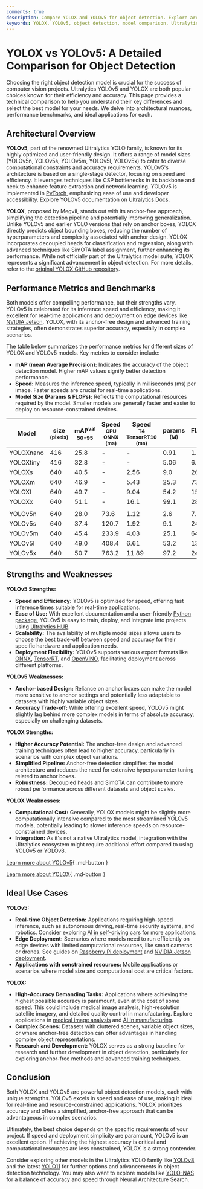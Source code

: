 ```yaml
---
comments: true
description: Compare YOLOX and YOLOv5 for object detection. Explore architecture, performance benchmarks, strengths, and ideal use cases to select the best model.
keywords: YOLOX, YOLOv5, object detection, model comparison, Ultralytics, anchor-free, real-time detection, computer vision, benchmarks, performance
---
```


# YOLOX vs YOLOv5: A Detailed Comparison for Object Detection

<script async src="https://cdn.jsdelivr.net/npm/chart.js@latest/dist/chart.min.js"></script>
<script defer src="../../javascript/benchmark.js"></script>

<canvas id="modelComparisonChart" width="1024" height="400" active-models='["YOLOX", "YOLOv5"]'></canvas>

Choosing the right object detection model is crucial for the success of computer vision projects. Ultralytics YOLOv5 and YOLOX are both popular choices known for their efficiency and accuracy. This page provides a technical comparison to help you understand their key differences and select the best model for your needs. We delve into architectural nuances, performance benchmarks, and ideal applications for each.

## Architectural Overview

**YOLOv5**, part of the renowned Ultralytics YOLO family, is known for its highly optimized and user-friendly design. It offers a range of model sizes (YOLOv5n, YOLOv5s, YOLOv5m, YOLOv5l, YOLOv5x) to cater to diverse computational constraints and accuracy requirements. YOLOv5's architecture is based on a single-stage detector, focusing on speed and efficiency. It leverages techniques like CSP bottlenecks in its backbone and neck to enhance feature extraction and network learning. YOLOv5 is implemented in [PyTorch](https://pytorch.org/), emphasizing ease of use and developer accessibility. Explore YOLOv5 documentation on [Ultralytics Docs](https://docs.ultralytics.com/models/yolov5/).

**YOLOX**, proposed by Megvii, stands out with its anchor-free approach, simplifying the detection pipeline and potentially improving generalization. Unlike YOLOv5 and earlier YOLO versions that rely on anchor boxes, YOLOX directly predicts object bounding boxes, reducing the number of hyperparameters and complexity associated with anchor design. YOLOX incorporates decoupled heads for classification and regression, along with advanced techniques like SimOTA label assignment, further enhancing its performance. While not officially part of the Ultralytics model suite, YOLOX represents a significant advancement in object detection. For more details, refer to the [original YOLOX GitHub repository](https://github.com/Megvii-BaseDetection/YOLOX).

## Performance Metrics and Benchmarks

Both models offer compelling performance, but their strengths vary. YOLOv5 is celebrated for its inference speed and efficiency, making it excellent for real-time applications and deployment on edge devices like [NVIDIA Jetson](https://developer.nvidia.com/embedded/jetson-modules). YOLOX, with its anchor-free design and advanced training strategies, often demonstrates superior accuracy, especially in complex scenarios.

The table below summarizes the performance metrics for different sizes of YOLOX and YOLOv5 models. Key metrics to consider include:

- **mAP (mean Average Precision):** Indicates the accuracy of the object detection model. Higher mAP values signify better detection performance.
- **Speed:** Measures the inference speed, typically in milliseconds (ms) per image. Faster speeds are crucial for real-time applications.
- **Model Size (Params & FLOPs):** Reflects the computational resources required by the model. Smaller models are generally faster and easier to deploy on resource-constrained devices.

| Model     | size<br><sup>(pixels) | mAP<sup>val<br>50-95 | Speed<br><sup>CPU ONNX<br>(ms) | Speed<br><sup>T4 TensorRT10<br>(ms) | params<br><sup>(M) | FLOPs<br><sup>(B) |
| --------- | --------------------- | -------------------- | ------------------------------ | ----------------------------------- | ------------------ | ----------------- |
| YOLOXnano | 416                   | 25.8                 | -                              | -                                   | 0.91               | 1.08              |
| YOLOXtiny | 416                   | 32.8                 | -                              | -                                   | 5.06               | 6.45              |
| YOLOXs    | 640                   | 40.5                 | -                              | 2.56                                | 9.0                | 26.8              |
| YOLOXm    | 640                   | 46.9                 | -                              | 5.43                                | 25.3               | 73.8              |
| YOLOXl    | 640                   | 49.7                 | -                              | 9.04                                | 54.2               | 155.6             |
| YOLOXx    | 640                   | 51.1                 | -                              | 16.1                                | 99.1               | 281.9             |
|           |                       |                      |                                |                                     |                    |                   |
| YOLOv5n   | 640                   | 28.0                 | 73.6                           | 1.12                                | 2.6                | 7.7               |
| YOLOv5s   | 640                   | 37.4                 | 120.7                          | 1.92                                | 9.1                | 24.0              |
| YOLOv5m   | 640                   | 45.4                 | 233.9                          | 4.03                                | 25.1               | 64.2              |
| YOLOv5l   | 640                   | 49.0                 | 408.4                          | 6.61                                | 53.2               | 135.0             |
| YOLOv5x   | 640                   | 50.7                 | 763.2                          | 11.89                               | 97.2               | 246.4             |

## Strengths and Weaknesses

**YOLOv5 Strengths:**

- **Speed and Efficiency:** YOLOv5 is optimized for speed, offering fast inference times suitable for real-time applications.
- **Ease of Use:** With excellent documentation and a user-friendly [Python package](https://pypi.org/project/ultralytics/), YOLOv5 is easy to train, deploy, and integrate into projects using [Ultralytics HUB](https://hub.ultralytics.com/).
- **Scalability:** The availability of multiple model sizes allows users to choose the best trade-off between speed and accuracy for their specific hardware and application needs.
- **Deployment Flexibility:** YOLOv5 supports various export formats like [ONNX](https://www.ultralytics.com/glossary/onnx-open-neural-network-exchange), [TensorRT](https://developer.nvidia.com/tensorrt), and [OpenVINO](https://docs.openvino.ai/), facilitating deployment across different platforms.

**YOLOv5 Weaknesses:**

- **Anchor-based Design:** Reliance on anchor boxes can make the model more sensitive to anchor settings and potentially less adaptable to datasets with highly variable object sizes.
- **Accuracy Trade-off:** While offering excellent speed, YOLOv5 might slightly lag behind more complex models in terms of absolute accuracy, especially on challenging datasets.

**YOLOX Strengths:**

- **Higher Accuracy Potential:** The anchor-free design and advanced training techniques often lead to higher accuracy, particularly in scenarios with complex object variations.
- **Simplified Pipeline:** Anchor-free detection simplifies the model architecture and reduces the need for extensive hyperparameter tuning related to anchor boxes.
- **Robustness:** Decoupled heads and SimOTA can contribute to more robust performance across different datasets and object scales.

**YOLOX Weaknesses:**

- **Computational Cost:** Generally, YOLOX models might be slightly more computationally intensive compared to the most streamlined YOLOv5 models, potentially leading to slower inference speeds on resource-constrained devices.
- **Integration:** As it's not a native Ultralytics model, integration with the Ultralytics ecosystem might require additional effort compared to using YOLOv5 or YOLOv8.

[Learn more about YOLOv5](https://docs.ultralytics.com/models/yolov5/){ .md-button }

[Learn more about YOLOX](https://github.com/Megvii-BaseDetection/YOLOX){ .md-button }

## Ideal Use Cases

**YOLOv5:**

- **Real-time Object Detection:** Applications requiring high-speed inference, such as autonomous driving, real-time security systems, and robotics. Consider exploring [AI in self-driving cars](https://www.ultralytics.com/solutions/ai-in-self-driving) for more applications.
- **Edge Deployment:** Scenarios where models need to run efficiently on edge devices with limited computational resources, like smart cameras or drones. See guides on [Raspberry Pi deployment](https://docs.ultralytics.com/guides/raspberry-pi/) and [NVIDIA Jetson deployment](https://docs.ultralytics.com/guides/nvidia-jetson/).
- **Applications with constrained resources:** Mobile applications or scenarios where model size and computational cost are critical factors.

**YOLOX:**

- **High-Accuracy Demanding Tasks:** Applications where achieving the highest possible accuracy is paramount, even at the cost of some speed. This could include medical image analysis, high-resolution satellite imagery, and detailed quality control in manufacturing. Explore applications in [medical image analysis](https://www.ultralytics.com/glossary/medical-image-analysis) and [AI in manufacturing](https://www.ultralytics.com/solutions/ai-in-manufacturing).
- **Complex Scenes:** Datasets with cluttered scenes, variable object sizes, or where anchor-free detection can offer advantages in handling complex object representations.
- **Research and Development:** YOLOX serves as a strong baseline for research and further development in object detection, particularly for exploring anchor-free methods and advanced training techniques.

## Conclusion

Both YOLOX and YOLOv5 are powerful object detection models, each with unique strengths. YOLOv5 excels in speed and ease of use, making it ideal for real-time and resource-constrained applications. YOLOX prioritizes accuracy and offers a simplified, anchor-free approach that can be advantageous in complex scenarios.

Ultimately, the best choice depends on the specific requirements of your project. If speed and deployment simplicity are paramount, YOLOv5 is an excellent option. If achieving the highest accuracy is critical and computational resources are less constrained, YOLOX is a strong contender.

Consider exploring other models in the Ultralytics YOLO family like [YOLOv8](https://docs.ultralytics.com/models/yolov8/) and the latest [YOLO11](https://docs.ultralytics.com/models/yolo11/) for further options and advancements in object detection technology. You may also want to explore models like [YOLO-NAS](https://docs.ultralytics.com/models/yolo-nas/) for a balance of accuracy and speed through Neural Architecture Search.
